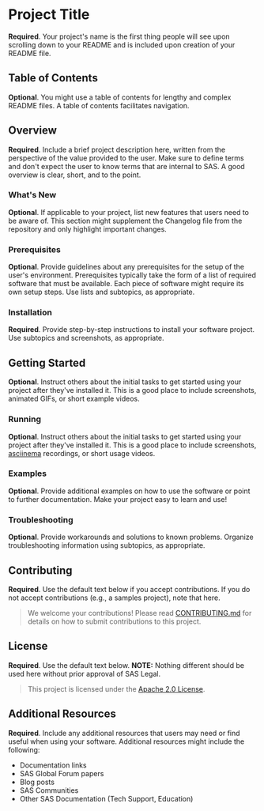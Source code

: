 # Project Title

**Required**. Your project's name is the first thing people will see upon scrolling down to your README and is included upon creation of your README file.

## Table of Contents

**Optional**. You might use a table of contents for lengthy and complex README files. A table of contents facilitates navigation.

## Overview

**Required**. Include a brief project description here, written from the perspective of the value provided to the user. Make sure to define terms and don't expect the user to know terms that are internal to SAS. A good overview is clear, short, and to the point.

### What's New

**Optional**. If applicable to your project, list new features that users need to be aware of. This section might supplement the Changelog file from the repository and only highlight important changes.

### Prerequisites

**Optional**. Provide guidelines about any prerequisites for the setup of the user's environment. Prerequisites typically take the form of a list of required software that must be available. Each piece of software might require its own setup steps. Use lists and subtopics, as appropriate.

### Installation

**Required**. Provide step-by-step instructions to install your software project. Use subtopics and screenshots, as appropriate.  

## Getting Started

**Optional**. Instruct others about the initial tasks to get started using your project after they've installed it. This is a good place to include screenshots, animated GIFs, or short example videos.

### Running

**Optional**. Instruct others about the initial tasks to get started using your project after they've installed it. This is a good place to include screenshots, [asciinema](https://asciinema.org/) recordings, or short usage videos.

### Examples

**Optional**. Provide additional examples on how to use the software or point to further documentation. Make your project easy to learn and use!

### Troubleshooting

**Optional**. Provide workarounds and solutions to known problems. Organize troubleshooting information using subtopics, as appropriate.

## Contributing

**Required**. Use the default text below if you accept contributions. If you do not accept contributions (e.g., a samples project), note that here.

> We welcome your contributions! Please read [CONTRIBUTING.md](CONTRIBUTING.md) for details on how to submit contributions to this project. 

## License

**Required**. Use the default text below. **NOTE:** Nothing different should be used here without prior approval of SAS Legal.

> This project is licensed under the [Apache 2.0 License](LICENSE).

## Additional Resources

**Required**. Include any additional resources that users may need or find useful when using your software. Additional resources might include the following:

* Documentation links
* SAS Global Forum papers
* Blog posts
* SAS Communities
* Other SAS Documentation (Tech Support, Education)
